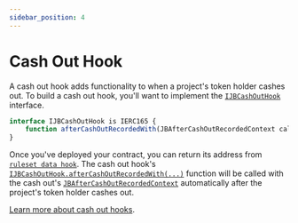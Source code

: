 ```yaml
---
sidebar_position: 4
---
```


# Cash Out Hook

A cash out hook adds functionality to when a project's token holder cashes out. To build a cash out hook, you'll want to implement the [`IJBCashOutHook`](/docs/v4/api/core/interfaces/IJBCashOutHook.md) interface. 

```javascript
interface IJBCashOutHook is IERC165 {
    function afterCashOutRecordedWith(JBAfterCashOutRecordedContext calldata context) external payable;
}
```

Once you've deployed your contract, you can return its address from [`ruleset data hook`](/docs/v4/build/hooks/ruleset-data-hook.md). The cash out hook's [`IJBCashOutHook.afterCashOutRecordedWith(...)`](/docs/v4/api/core/interfaces/IJBCashOutHook.md#aftercashoutrecordedwith) function will be called with the cash out's [`JBAfterCashOutRecordedContext`](/docs/v4/api/core/structs/JBAfterCashOutRecordedContext.md) automatically after the project's token holder cashes out. 


[Learn more about cash out hooks](/docs/v4/learn/glossary/cash-out-hook.md).
